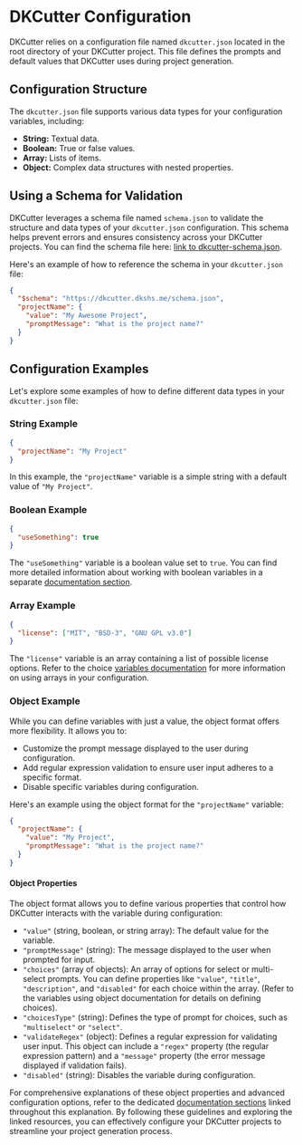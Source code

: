 # DKCutter Configuration

DKCutter relies on a configuration file named `dkcutter.json` located in the root directory of your DKCutter project. This file defines the prompts and default values that DKCutter uses during project generation.

## Configuration Structure

The `dkcutter.json` file supports various data types for your configuration variables, including:

- **String:** Textual data.
- **Boolean:** True or false values.
- **Array:** Lists of items.
- **Object:** Complex data structures with nested properties.

## Using a Schema for Validation

DKCutter leverages a schema file named `schema.json` to validate the structure and data types of your `dkcutter.json` configuration. This schema helps prevent errors and ensures consistency across your DKCutter projects. You can find the schema file here: [link to dkcutter-schema.json](https://dkcutter.dkshs.me/schema.json).

Here's an example of how to reference the schema in your `dkcutter.json` file:

```json title="dkcutter.json"
{
  "$schema": "https://dkcutter.dkshs.me/schema.json",
  "projectName": {
    "value": "My Awesome Project",
    "promptMessage": "What is the project name?"
  }
}
```

## Configuration Examples

Let's explore some examples of how to define different data types in your `dkcutter.json` file:

### String Example

```json
{
  "projectName": "My Project"
}
```

In this example, the `"projectName"` variable is a simple string with a default value of `"My Project"`.

### Boolean Example

```json
{
  "useSomething": true
}
```

The `"useSomething"` variable is a boolean value set to `true`. You can find more detailed information about working with boolean variables in a separate [documentation section](./boolean-variables.md).

### Array Example

```json
{
  "license": ["MIT", "BSD-3", "GNU GPL v3.0"]
}
```

The `"license"` variable is an array containing a list of possible license options. Refer to the choice [variables documentation](./choice-variables.md) for more information on using arrays in your configuration.

### Object Example

While you can define variables with just a value, the object format offers more flexibility. It allows you to:

- Customize the prompt message displayed to the user during configuration.
- Add regular expression validation to ensure user input adheres to a specific format.
- Disable specific variables during configuration.

Here's an example using the object format for the `"projectName"` variable:

```json
{
  "projectName": {
    "value": "My Project",
    "promptMessage": "What is the project name?"
  }
}
```

#### Object Properties

The object format allows you to define various properties that control how DKCutter interacts with the variable during configuration:

- `"value"` (string, boolean, or string array): The default value for the variable.
- `"promptMessage"` (string): The message displayed to the user when prompted for input.
- `"choices"` (array of objects): An array of options for select or multi-select prompts. You can define properties like `"value"`, `"title"`, `"description"`, and `"disabled"` for each choice within the array. (Refer to the variables using object documentation for details on defining choices).
- `"choicesType"` (string): Defines the type of prompt for choices, such as `"multiselect"` or `"select"`.
- `"validateRegex"` (object): Defines a regular expression for validating user input. This object can include a `"regex"` property (the regular expression pattern) and a `"message"` property (the error message displayed if validation fails).
- `"disabled"` (string): Disables the variable during configuration.

For comprehensive explanations of these object properties and advanced configuration options, refer to the dedicated [documentation sections](./variables-using-object.md) linked throughout this explanation. By following these guidelines and exploring the linked resources, you can effectively configure your DKCutter projects to streamline your project generation process.
